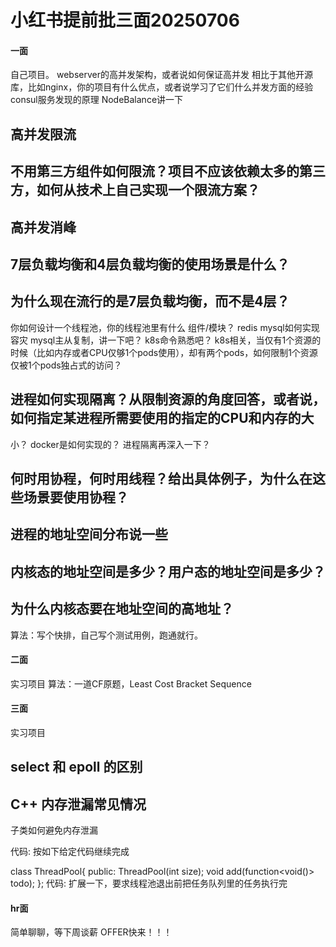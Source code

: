 # 小红书提前批三面20250706

#### 一面

自己项目。
webserver的高并发架构，或者说如何保证高并发
相比于其他开源库，比如nginx，你的项目有什么优点，或者说学习了它们什么并发方面的经验
consul服务发现的原理
NodeBalance讲一下

## 高并发限流



## 不用第三方组件如何限流？项目不应该依赖太多的第三方，如何从技术上自己实现一个限流方案？



## 高并发消峰



## 7层负载均衡和4层负载均衡的使用场景是什么？



## 为什么现在流行的是7层负载均衡，而不是4层？



你如何设计一个线程池，你的线程池里有什么 组件/模块？
redis
mysql如何实现容灾
mysql主从复制，讲一下吧？
k8s命令熟悉吧？
k8s相关，当仅有1个资源的时候（比如内存或者CPU仅够1个pods使用），却有两个pods，如何限制1个资源仅被1个pods独占式的访问？

## 进程如何实现隔离？从限制资源的角度回答，或者说，如何指定某进程所需要使用的指定的CPU和内存的大



小？
docker是如何实现的？
进程隔离再深入一下？

## 何时用协程，何时用线程？给出具体例子，为什么在这些场景要使用协程？





## 进程的地址空间分布说一些



## 内核态的地址空间是多少？用户态的地址空间是多少？



## 为什么内核态要在地址空间的高地址？



算法：写个快排，自己写个测试用例，跑通就行。

#### 二面

实习项目
算法：一道CF原题，Least Cost Bracket Sequence

#### 三面

实习项目

## select 和 epoll 的区别



## C++ 内存泄漏常见情况





子类如何避免内存泄漏

代码: 按如下给定代码继续完成

class ThreadPool{
public:
ThreadPool(int size);
void add(function<void()> todo);
};
代码: 扩展一下，要求线程池退出前把任务队列里的任务执行完

#### hr面

简单聊聊，等下周谈薪
OFFER快来！！！
